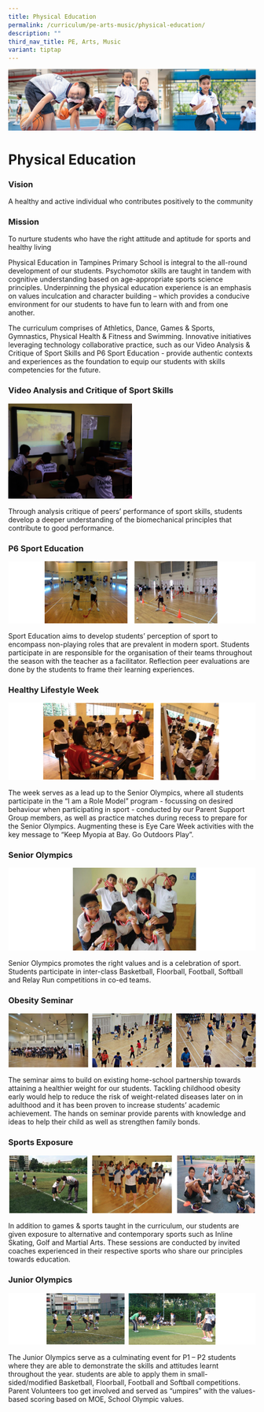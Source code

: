 ```yaml
---
title: Physical Education
permalink: /curriculum/pe-arts-music/physical-education/
description: ""
third_nav_title: PE, Arts, Music
variant: tiptap
---
```

![](/images/Our%20Learning%20Experiences.jpg)

Physical Education
==================

### **Vision**

A healthy and active individual who contributes positively to the community  
  

### **Mission**

To nurture students who have the right attitude and aptitude for sports and healthy living  

Physical Education in Tampines Primary School is integral to the all-round development of our students. Psychomotor skills are taught in tandem with cognitive understanding based on age-appropriate sports science principles. Underpinning the physical education experience is an emphasis on values inculcation and character building – which provides a conducive environment for our students to have fun to learn with and from one another.

  

The curriculum comprises of Athletics, Dance, Games &amp; Sports, Gymnastics, Physical Health &amp; Fitness and Swimming. Innovative initiatives leveraging technology collaborative practice, such as our Video Analysis &amp; Critique of Sport Skills and P6 Sport Education - provide authentic contexts and experiences as the foundation to equip our students with skills competencies for the future.

 
### **Video Analysis and Critique of Sport Skills**

<img src="/images/Video%20Analysis%20and%20Critique%20of%20Sport%20Skills-2.png" style="width:50%">

Through analysis critique of peers’ performance of sport skills, students develop a deeper understanding of the biomechanical principles that contribute to good performance.

  

### **P6 Sport Education**

![](/images/PE1.png)

Sport Education aims to develop students’ perception of sport to encompass non-playing roles that are prevalent in modern sport. Students participate in are responsible for the organisation of their teams throughout the season with the teacher as a facilitator.&nbsp;Reflection peer evaluations are done by the students to frame their learning experiences.

### **Healthy Lifestyle Week**

![](/images/PE3.png)

The week serves as a lead up to the Senior Olympics, where all students participate&nbsp;in the “I am a Role Model” program - focussing on desired behaviour when participating&nbsp;in sport - conducted by our Parent Support Group members, as well as practice matches&nbsp;during recess to prepare for the Senior Olympics. Augmenting these is Eye Care Week activities with the key message to “Keep Myopia at Bay. Go Outdoors Play”.


### **Senior Olympics**

![](/images/PE4.png)

Senior Olympics promotes the right values and is a celebration of sport. Students participate in inter-class Basketball, Floorball, Football, Softball and Relay Run competitions in co-ed teams.

  

### **Obesity Seminar**

![](/images/PE5.png)

The seminar aims to build on existing home-school partnership towards attaining a healthier weight for our students. Tackling childhood obesity early would help to reduce the risk of weight-related diseases later on in adulthood and it has been proven to increase students’ academic achievement. The hands on seminar provide parents with knowledge and ideas to help their child as well as strengthen family bonds.

### **Sports Exposure**

![](/images/PE6.png)

In addition to games &amp; sports taught in the curriculum, our students are given exposure to alternative and contemporary sports such as Inline Skating, Golf and Martial Arts. These sessions are conducted by invited coaches experienced in their respective sports who share our principles towards education.

### **Junior Olympics**

![](/images/PE7.png)

The Junior Olympics serve as a culminating event for P1 – P2 students where they are able to demonstrate the skills and attitudes learnt throughout the year. students are able to apply them in small-sided/modified Basketball, Floorball, Football and Softball competitions. Parent Volunteers too get involved and served as “umpires” with the values-based scoring based on MOE, School Olympic values.